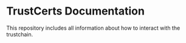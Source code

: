# TrustCerts Documentation

This repository includes all information about how to interact with the trustchain.
